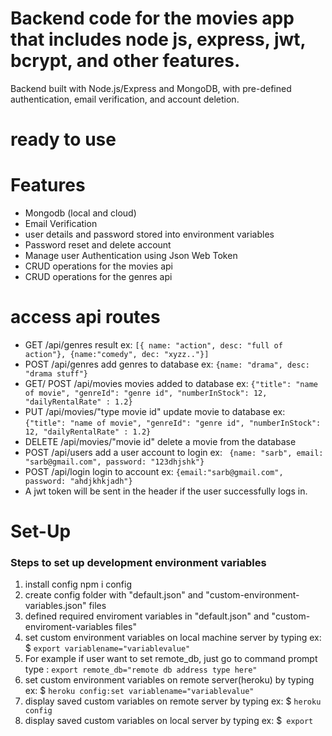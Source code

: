 # Backend code for the movies app that includes node js, express, jwt, bcrypt, and other features.
Backend built with Node.js/Express and MongoDB, with pre-defined authentication, email verification, and account deletion.
# ready to use

# Features
- Mongodb (local and cloud)
- Email Verification 
- user details and password stored into environment variables
- Password reset and delete account
- Manage user Authentication using Json Web Token
- CRUD operations for the movies api
- CRUD operations for the genres api


# access api routes
- GET /api/genres result ex: ````[{ name: "action", desc: "full of action"}, {name:"comedy", dec: "xyzz.."}]````
- POST /api/genres add genres to database ex: ````{name: "drama", desc: "drama stuff"}````
- GET/ POST /api/movies movies added to database ex: ```` {"title": "name of movie", "genreId": "genre id", "numberInStock": 12, "dailyRentalRate" : 1.2} ```` 
- PUT /api/movies/"type movie id"  update movie to database ex: ```` {"title": "name of movie", "genreId": "genre id", "numberInStock": 12, "dailyRentalRate" : 1.2} ````
- DELETE /api/movies/"movie id"   delete a movie from the database 
- POST /api/users  add a user account to login ex: ```` {name: "sarb", email: "sarb@gmail.com", password: "123dhjshk"}````
- POST /api/login  login to account ex: ````{email:"sarb@gmail.com", password: "ahdjkhkjadh"} ````   
- A jwt token will be sent in the header if the user successfully logs in.

# Set-Up
### Steps to set up development environment variables
1. install config npm i config 
2. create config folder with "default.json" and "custom-environment-variables.json" files
3. defined required enviroment variables in "default.json" and "custom-enviroment-variables files"
4. set custom environment variables on local machine server by typing ex: $ ````export variablename="variablevalue"````
5. For example if user want to set remote_db, just go to command prompt type : ````export remote_db="remote db address type here"```` 
6. set custom environment variables on remote server(heroku) by  typing ex: $ ````heroku config:set variablename="variablevalue"````
7. display saved custom variables on remote server by typing ex: $ ````heroku config````
8. display saved custom variables on local server by typing ex: $```` export````
